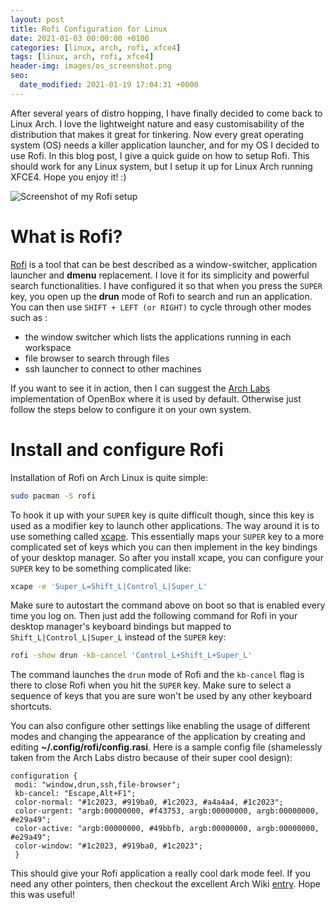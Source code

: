 ```yaml
---
layout: post
title: Rofi Configuration for Linux
date: 2021-01-03 00:00:00 +0100
categories: [linux, arch, rofi, xfce4]
tags: [linux, arch, rofi, xfce4]
header-img: images/os_screenshot.png
seo:
  date_modified: 2021-01-19 17:04:31 +0000
---
```


After several years of distro hopping, I have finally decided to come back to Linux Arch. I love the lightweight nature and easy customisability of the distribution that makes it great for tinkering. Now every great operating system (OS) needs a killer application launcher, and for my OS I decided to use Rofi. In this blog post, I give a quick guide on how to setup Rofi. This should work for any Linux system, but I setup it up for Linux Arch running XFCE4. Hope you enjoy it! :)

![Screenshot of my Rofi setup](https://keepfloyding.github.io/images/os_screenshot.png)


# What is Rofi?

[Rofi](https://github.com/davatorium/rofi) is a tool that can be best described as a window-switcher, application launcher and **dmenu** replacement. I love it for its simplicity and powerful search functionalities. I have configured it so that when you press the `SUPER` key, you open up the **drun** mode of Rofi to search and run an application. You can then use `SHIFT + LEFT (or RIGHT)` to cycle through other modes such as :
* the window switcher which lists the applications running in each workspace
* file browser to search through files
* ssh launcher to connect to other machines 

If you want to see it in action, then I can suggest the [Arch Labs](https://archlabslinux.com/) implementation of OpenBox where it is used by default. Otherwise just follow the steps below to configure it on your own system. 


# Install and configure Rofi

Installation of Rofi on Arch Linux is quite simple:

```bash
sudo pacman -S rofi
```

To hook it up with your `SUPER` key is quite difficult though, since this key is used as a modifier key to launch other applications. The way around it is to use something called [xcape](https://github.com/alols/xcape). This essentially maps your `SUPER` key to a more complicated set of keys which you can then implement in the key bindings of your desktop manager. So after you install xcape, you can configure your `SUPER` key to be something complicated like:

```bash
xcape -e 'Super_L=Shift_L|Control_L|Super_L'
```

Make sure to autostart the command above on boot so that is enabled every time you log on. Then just add the following command for Rofi in your desktop manager's keyboard bindings but mapped to `Shift_L|Control_L|Super_L` instead of the `SUPER` key:

```bash
rofi -show drun -kb-cancel 'Control_L+Shift_L+Super_L'
```

The command launches the `drun` mode of Rofi and the `kb-cancel` flag is there to close Rofi when you hit the `SUPER` key. Make sure to select a sequence of keys that you are sure won't be used by any other keyboard shortcuts.

You can also configure other settings like enabling the usage of different modes and changing the appearance of the application by creating and editing **~/.config/rofi/config.rasi**. Here is a sample config file (shamelessly taken from the Arch Labs distro because of their super cool design):
```
configuration {
 modi: "window,drun,ssh,file-browser";
 kb-cancel: "Escape,Alt+F1";
 color-normal: "#1c2023, #919ba0, #1c2023, #a4a4a4, #1c2023";
 color-urgent: "argb:00000000, #f43753, argb:00000000, argb:00000000, #e29a49";
 color-active: "argb:00000000, #49bbfb, argb:00000000, argb:00000000, #e29a49";
 color-window: "#1c2023, #919ba0, #1c2023";
 }
 ```

 This should give your Rofi application a really cool dark mode feel. If you need any other pointers, then checkout the excellent Arch Wiki [entry](https://wiki.archlinux.org/index.php/Rofi).  Hope this was useful!